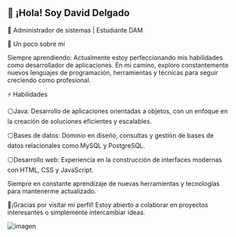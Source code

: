 ## 👋 ¡Hola! Soy David Delgado
🌟 Administrador de sistemas | Estudiante DAM

🚀 Un poco sobre mí

Siempre aprendiendo: Actualmente estoy perfeccionando mis habilidades como desarrollador de aplicaciones. En mi camino, exploro constantemente nuevos lenguajes de programación, herramientas y técnicas para seguir creciendo como profesional.

⚡ Habilidades

⚪Java: Desarrollo de aplicaciones orientadas a objetos, con un enfoque en la creación de soluciones eficientes y escalables.

⚪Bases de datos: Dominio en diseño, consultas y gestión de bases de datos relacionales como MySQL y PostgreSQL.

⚪Desarrollo web: Experiencia en la construcción de interfaces modernas con HTML, CSS y JavaScript.

Siempre en constante aprendizaje de nuevas herramientas y tecnologías para mantenerme actualizado.

🤝¡Gracias por visitar mi perfil! Estoy abierto a colaborar en proyectos interesantes o simplemente intercambiar ideas.

![imagen](https://plus.unsplash.com/premium_photo-1661877737564-3dfd7282efcb?fm=jpg&q=60&w=3000&ixlib=rb-4.0.3&ixid=M3wxMjA3fDB8MHxzZWFyY2h8OXx8Y29kaW5nfGVufDB8fDB8fHww)
